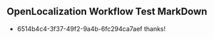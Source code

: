 ## OpenLocalization Workflow Test MarkDown
* 6514b4c4-3f37-49f2-9a4b-6fc294ca7aef thanks!

<!--HONumber=Sep16_HO1-->


